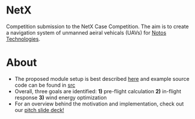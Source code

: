 # NetX
Competition submission to the NetX Case Competition. The aim is to create a navigation system of unmanned aeiral vehicals (UAVs) for [Notos Technologies](https://www.notostechnologies.com/).

# About
- The proposed module setup is best described [here](/module_overview.pdf) and example source code can be found in [src](/src)
- Overall, three goals are identified: **1)** pre-flight calculation **2)** in-flight response **3)** wind energy optimization
- For an overview behind the motivation and implementation, check out our [pitch slide deck!](https://docs.google.com/presentation/d/1L-J8K5i7f6CNUPYxfvjoMmErNuCp_A5EDfEabeJ7nnc/edit?usp=sharing)

